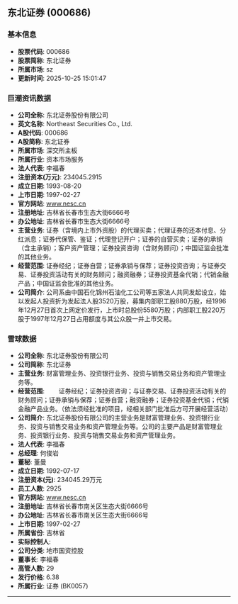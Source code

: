 ## 东北证券 (000686)

### 基本信息

- **股票代码**: 000686
- **股票简称**: 东北证券
- **所属市场**: sz
- **更新时间**: 2025-10-25 15:01:47

### 巨潮资讯数据

- **公司全称**: 东北证券股份有限公司
- **英文名称**: Northeast Securities Co., Ltd.
- **A股代码**: 000686
- **A股简称**: 东北证券
- **所属市场**: 深交所主板
- **所属行业**: 资本市场服务
- **法人代表**: 李福春
- **注册资本(万元)**: 234045.2915
- **成立日期**: 1993-08-20
- **上市日期**: 1997-02-27
- **官方网站**: www.nesc.cn
- **注册地址**: 吉林省长春市生态大街6666号
- **办公地址**: 吉林省长春市生态大街6666号
- **主营业务**: 证券（含境内上市外资股）的代理买卖；代理证券的还本付息、分红派息；证券代保管、鉴证；代理登记开户；证券的自营买卖；证券的承销（含主承销）；客户资产管理；证券投资咨询（含财务顾问）；中国证监会批准的其他业务。
- **经营范围**: 证券经纪；证券自营；证券承销与保荐；证券投资咨询；与证券交易、证券投资活动有关的财务顾问；融资融券；证券投资基金代销；代销金融产品；中国证监会批准的其他业务。
- **公司简介**: 公司系由中国石化锦州石油化工公司等五家法人共同发起设立，始以发起人投资折为发起法人股3520万股，募集内部职工股880万股，经1996年12月27日首次上网定价发行，上市时总股份5580万股；内部职工股220万股于1997年12月27日占用额度与其公众股一并上市交易。

### 雪球数据

- **公司全称**: 东北证券股份有限公司
- **公司简称**: 东北证券
- **主营业务**: 财富管理业务、投资银行业务、投资与销售交易业务和资产管理业务等。
- **经营范围**: 　　证券经纪；证券投资咨询；与证券交易、证券投资活动有关的财务顾问；证券承销与保荐；证券自营；融资融券；证券投资基金代销；代销金融产品业务。（依法须经批准的项目，经相关部门批准后方可开展经营活动）
- **公司简介**: 东北证券股份有限公司的主营业务是财富管理业务、投资银行业务、投资与销售交易业务和资产管理业务等。公司的主要产品是财富管理业务、投资银行业务、投资与销售交易业务和资产管理业务。
- **法人代表**: 李福春
- **总经理**: 何俊岩
- **董秘**: 董曼
- **成立日期**: 1992-07-17
- **注册资本(元)**: 234045.29万元
- **员工人数**: 2925
- **官方网站**: www.nesc.cn
- **注册地址**: 吉林省长春市南关区生态大街6666号
- **办公地址**: 吉林省长春市南关区生态大街6666号
- **上市日期**: 1997-02-27
- **所属省份**: 吉林省
- **实际控制人**: 
- **公司分类**: 地市国资控股
- **董事长**: 李福春
- **高管人数**: 29
- **发行价格**: 6.38
- **所属行业**: 证券 (BK0057)

---